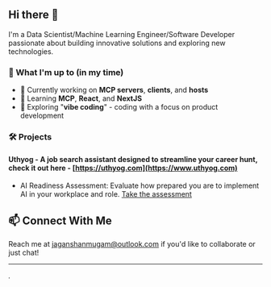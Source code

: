 ## Hi there 👋

I'm a Data Scientist/Machine Learning Engineer/Software Developer passionate about building innovative solutions and exploring new technologies.

### 🚀 What I'm up to (in my time)

- 🔭 Currently working on **MCP servers**, **clients**, and **hosts**
- 🌱 Learning **MCP**, **React**, and **NextJS**
- 🎵 Exploring "**vibe coding**" - coding with a focus on product development


### 🛠️ Projects

#### Uthyog - A job search assistant designed to streamline your career hunt, check it out here - [https://uthyog.com](https://www.uthyog.com)

- AI Readiness Assessment: Evaluate how prepared you are to implement AI in your workplace and role. [Take the assessment](https://www.uthyog.com/ai-readiness/)

## 📫 Connect With Me

Reach me at [jaganshanmugam@outlook.com](mailto:jaganshanmugam@outlook.com) if you'd like to collaborate or just chat!

---

*.*
<!--
**jagan-shanmugam/jagan-shanmugam** is a ✨ _special_ ✨ repository because its `README.md` (this file) appears on your GitHub profile.

Here are some ideas to get you started:

- 🔭 I’m currently working on ...
- 🌱 I’m currently learning ...
- 👯 I’m looking to collaborate on ...
- 🤔 I’m looking for help with ...
- 💬 Ask me about ...
- 📫 How to reach me: ...
- 😄 Pronouns: ...
- ⚡ Fun fact: ...
-->
